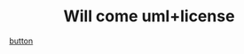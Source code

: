 <h1 align='center'>Will come uml+license</h1>
<a align='center' href='https://mrflusha.github.io/doka2d.github.io/'>button</a>

